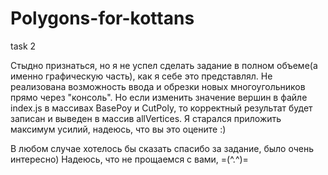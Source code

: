 # Polygons-for-kottans
task 2

Стыдно признаться, но я не успел сделать задание в полном объеме(а именно графическую часть), как я себе это представлял. Не реализована возможность ввода и обрезки новых многоугольников прямо через "консоль". Но если изменить значение вершин в файле index.js в массивах BasePoy и CutPoly, то корректный результат будет записан и выведен в массив allVertices. Я старался приложить максимум усилий, надеюсь, что вы это оцените :)

В любом случае хотелось бы сказать спасибо за задание, было очень интересно)
Надеюсь, что не прощаемся с вами, =(^.^)=
